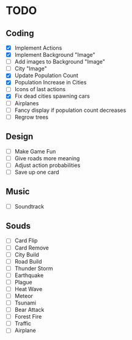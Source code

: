 # TODO

## Coding

 - [x] Implement Actions
 - [x] Implement Background "Image"
 - [ ] Add images to Background "Image"
 - [ ] City "Image"
 - [x] Update Population Count
 - [x] Population Increase in Cities
 - [ ] Icons of last actions
 - [x] Fix dead cities spawning cars
 - [ ] Airplanes
 - [ ] Fancy display if population count decreases
 - [ ] Regrow trees

## Design

 - [ ] Make Game Fun
 - [ ] Give roads more meaning
 - [ ] Adjust action probabilities
 - [ ] Save up one card

## Music

 - [ ] Soundtrack

## Souds

 - [ ] Card Flip
 - [ ] Card Remove
 - [ ] City Build
 - [ ] Road Build
 - [ ] Thunder Storm
 - [ ] Earthquake
 - [ ] Plague
 - [ ] Heat Wave
 - [ ] Meteor
 - [ ] Tsunami
 - [ ] Bear Attack
 - [ ] Forest Fire
 - [ ] Traffic
 - [ ] Airplane
